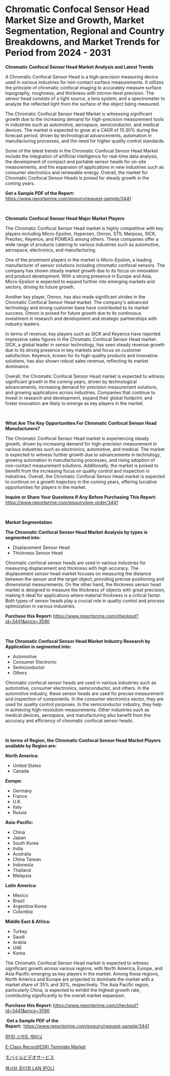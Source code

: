 <p><h1>Chromatic Confocal Sensor Head Market Size and Growth, Market Segmentation, Regional and Country Breakdowns, and Market Trends for Period from 2024 -  2031</h1></p><p><strong>Chromatic Confocal Sensor Head Market Analysis and Latest Trends</strong></p>
<p><p>A Chromatic Confocal Sensor Head is a high-precision measuring device used in various industries for non-contact surface measurements. It utilizes the principle of chromatic confocal imaging to accurately measure surface topography, roughness, and thickness with micron-level precision. The sensor head consists of a light source, a lens system, and a spectrometer to analyze the reflected light from the surface of the object being measured.</p><p>The Chromatic Confocal Sensor Head Market is witnessing significant growth due to the increasing demand for high-precision measurement tools in industries such as automotive, aerospace, semiconductor, and medical devices. The market is expected to grow at a CAGR of 10.30% during the forecast period, driven by technological advancements, automation in manufacturing processes, and the need for higher quality control standards.</p><p>Some of the latest trends in the Chromatic Confocal Sensor Head Market include the integration of artificial intelligence for real-time data analysis, the development of compact and portable sensor heads for on-site measurements, and the expansion of applications in new industries such as consumer electronics and renewable energy. Overall, the market for Chromatic Confocal Sensor Heads is poised for steady growth in the coming years.</p></p>
<p><strong>Get a Sample PDF of the Report:&nbsp;</strong> <a href="https://www.reportprime.com/enquiry/request-sample/3441">https://www.reportprime.com/enquiry/request-sample/3441</a></p>
<p>&nbsp;</p>
<p><strong>Chromatic Confocal Sensor Head Major Market Players</strong></p>
<p><p>The Chromatic Confocal Sensor Head market is highly competitive with key players including Micro-Epsilon, Hypersen, Omron, STIL Marposs, SICK, Precitec, Keyence, and POMEAS among others. These companies offer a wide range of products catering to various industries such as automotive, aerospace, electronics, and manufacturing.</p><p>One of the prominent players in the market is Micro-Epsilon, a leading manufacturer of sensor solutions including chromatic confocal sensors. The company has shown steady market growth due to its focus on innovation and product development. With a strong presence in Europe and Asia, Micro-Epsilon is expected to expand further into emerging markets and sectors, driving its future growth.</p><p>Another key player, Omron, has also made significant strides in the Chromatic Confocal Sensor Head market. The company's advanced technology and strong customer base have contributed to its market success. Omron is poised for future growth due to its continuous investment in research and development and strategic partnerships with industry leaders.</p><p>In terms of revenue, key players such as SICK and Keyence have reported impressive sales figures in the Chromatic Confocal Sensor Head market. SICK, a global leader in sensor technology, has seen steady revenue growth due to its strong presence in key markets and focus on customer satisfaction. Keyence, known for its high-quality products and innovative solutions, has also shown robust sales revenue, reflecting its market dominance.</p><p>Overall, the Chromatic Confocal Sensor Head market is expected to witness significant growth in the coming years, driven by technological advancements, increasing demand for precision measurement solutions, and growing applications across industries. Companies that continue to invest in research and development, expand their global footprint, and foster innovation are likely to emerge as key players in the market.</p></p>
<p>&nbsp;</p>
<p><strong>What Are The Key Opportunities For Chromatic Confocal Sensor Head Manufacturers?</strong></p>
<p><p>The Chromatic Confocal Sensor Head market is experiencing steady growth, driven by increasing demand for high-precision measurement in various industries such as electronics, automotive, and medical. The market is expected to witness further growth due to advancements in technology, growing automation in manufacturing processes, and rising adoption of non-contact measurement solutions. Additionally, the market is poised to benefit from the increasing focus on quality control and inspection in industries. Overall, the Chromatic Confocal Sensor Head market is expected to continue on a growth trajectory in the coming years, offering lucrative opportunities for players in the market.</p></p>
<p><strong>Inquire or Share Your Questions If Any Before Purchasing This Report:</strong> <a href="https://www.reportprime.com/enquiry/pre-order/3441">https://www.reportprime.com/enquiry/pre-order/3441</a></p>
<p>&nbsp;</p>
<p><strong>Market Segmentation</strong></p>
<p><strong>The Chromatic Confocal Sensor Head Market Analysis by types is segmented into:</strong></p>
<p><ul><li>Displacement Sensor Head</li><li>Thickness Sensor Head</li></ul></p>
<p><p>Chromatic confocal sensor heads are used in various industries for measuring displacement and thickness with high accuracy. The displacement sensor head market focuses on measuring the distance between the sensor and the target object, providing precise positioning and dimensional measurements. On the other hand, the thickness sensor head market is designed to measure the thickness of objects with great precision, making it ideal for applications where material thickness is a critical factor. Both types of sensor heads play a crucial role in quality control and process optimization in various industries.</p></p>
<p><strong>Purchase this Report:&nbsp;</strong><a href="https://www.reportprime.com/checkout?id=3441&price=3590">https://www.reportprime.com/checkout?id=3441&price=3590</a></p>
<p>&nbsp;</p>
<p><strong>The Chromatic Confocal Sensor Head Market Industry Research by Application is segmented into:</strong></p>
<p><ul><li>Automotive</li><li>Consumer Electronic</li><li>Semiconductor</li><li>Others</li></ul></p>
<p><p>Chromatic confocal sensor heads are used in various industries such as automotive, consumer electronics, semiconductor, and others. In the automotive industry, these sensor heads are used for precise measurement and inspection of components. In the consumer electronics sector, they are used for quality control purposes. In the semiconductor industry, they help in achieving high-resolution measurements. Other industries such as medical devices, aerospace, and manufacturing also benefit from the accuracy and efficiency of chromatic confocal sensor heads.</p></p>
<p>&nbsp;</p>
<p><strong>In terms of Region, the Chromatic Confocal Sensor Head Market Players available by Region are:</strong></p>
<p>
    <p> <strong> North America: </strong>
        <ul>
            <li>United States</li>
            <li>Canada</li>
        </ul>
        </p> 
    <p> <strong> Europe: </strong>
        <ul>
            <li>Germany</li>
            <li>France</li>
            <li>U.K.</li>
            <li>Italy</li>
            <li>Russia</li>
        </ul>
        </p> 
    <p> <strong> Asia-Pacific: </strong>
        <ul>
            <li>China</li>
            <li>Japan</li>
            <li>South Korea</li>
            <li>India</li>
            <li>Australia</li>
            <li>China Taiwan</li>
            <li>Indonesia</li>
            <li>Thailand</li>
            <li>Malaysia</li>
        </ul>
        </p> 
    <p> <strong> Latin America: </strong>
        <ul>
            <li>Mexico</li>
            <li>Brazil</li>
            <li>Argentina Korea</li>
            <li>Colombia</li>
        </ul>
        </p> 
    <p> <strong> Middle East & Africa: </strong>
        <ul>
            <li>Turkey</li>
            <li>Saudi</li>
            <li>Arabia</li>
            <li>UAE</li>
            <li>Korea</li>
        </ul>
    </p>
    </p>
<p><p>The Chromatic Confocal Sensor Head market is expected to witness significant growth across various regions, with North America, Europe, and Asia Pacific emerging as key players in the market. Among these regions, North America and Europe are projected to dominate the market with a market share of 35% and 30%, respectively. The Asia Pacific region, particularly China, is expected to exhibit the highest growth rate, contributing significantly to the overall market expansion.</p></p>
<p><strong>Purchase this Report: </strong><a href="https://www.reportprime.com/checkout?id=3441&price=3590">https://www.reportprime.com/checkout?id=3441&price=3590</a></p>
<p>&nbsp;<strong>Get a Sample PDF of the Report:&nbsp;&nbsp;</strong><a href="https://www.reportprime.com/enquiry/request-sample/3441">https://www.reportprime.com/enquiry/request-sample/3441</a></p>
<p><strong></strong></p>
<p><p><a href="https://medium.com/@isariontaru/rfid-%EC%8A%A4%EB%A7%88%ED%8A%B8-%EC%BA%90%EB%B9%84%EB%8B%9B-%EC%8B%9C%EC%9E%A5%EC%9D%80-%EC%8B%9C%EC%9E%A5-%EC%A0%90%EC%9C%A0%EC%9C%A8-%EC%8B%9C%EC%9E%A5-%ED%8A%B8%EB%A0%8C%EB%93%9C-%EB%B0%8F-%EC%8B%9C%EC%9E%A5-%EC%84%B1%EC%9E%A5%EC%97%90-%EA%B4%80%ED%95%9C-%EC%A0%95%EB%B3%B4%EB%A5%BC-%EC%A0%9C%EA%B3%B5%ED%95%A9%EB%8B%88%EB%8B%A4-e42af2d3feb9">RFID 스마트 캐비닛</a></p><p><a href="https://github.com/ChiragRp1/Market-Research-Report-List-4/blob/main/e-class-recordesr-template-market.md">E-Class Record(ESR) Template Market</a></p><p><a href="https://github.com/wkuactfdzwizk06/Market-Research-Report-List-1/blob/main/327571614291.md">モバイルビデオサービス</a></p><p><a href="https://medium.com/@georgebesoiu20221/%EA%B4%91%ED%8C%8C-%EC%9D%B4%EB%8D%94%EB%84%B7-lan-pol-%EC%8B%9C%EC%9E%A5-%EC%84%B1%EA%B3%B5%EC%A0%81%EC%9D%B8-%EB%B9%84%EC%A6%88%EB%8B%88%EC%8A%A4-%EC%A0%84%EB%9E%B5%EC%9D%84-%EC%9C%84%ED%95%9C-%EC%97%B4%EC%87%A0-2031%EB%85%84%EA%B9%8C%EC%A7%80-%EC%98%88%EC%B8%A1-6662504f276e">패시브 옵티컬 LAN (POL)</a></p></p>